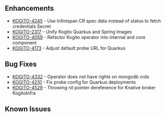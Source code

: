## Enhancements  
- [KOGITO-4245](https://issues.redhat.com/browse/KOGITO-4245) - Use Infinispan CR spec data instead of status to fetch credentials Secret 
- [KOGITO-2317](https://issues.redhat.com/browse/KOGITO-2317) - Unify Kogito Quarkus and Spring Images
- [KOGITO-4059](https://issues.redhat.com/browse/KOGITO-4059) - Refactor Kogito operator into internal and core component
- [KOGITO-4173](https://issues.redhat.com/browse/KOGITO-4173) - Adjust default probe URL for Quarkus

## Bug Fixes
- [KOGITO-4332](https://issues.redhat.com/browse/KOGITO-4332) - Operator does not have rights on mongodb crds
- [KOGITO-4210](https://issues.redhat.com/browse/KOGITO-4210) - Fix probe config for Quarkus deployments
- [KOGITO-4529](https://issues.redhat.com/browse/KOGITO-4529) - Throwing nil pointer dereference for Knative broker KogitoInfra

## Known Issues
